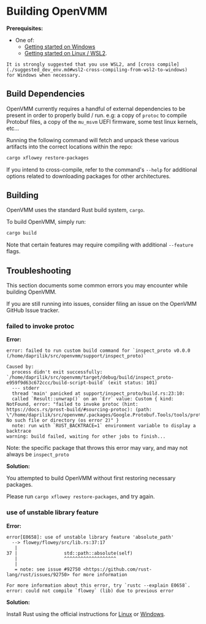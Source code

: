 # Building OpenVMM

**Prerequisites:**

- One of:
  - [Getting started on Windows](./windows.md)
  - [Getting started on Linux / WSL2](./linux.md).

```admonish tip
It is strongly suggested that you use WSL2, and [cross compile](./suggested_dev_env.md#wsl2-cross-compiling-from-wsl2-to-windows)
for Windows when necessary.
```

## Build Dependencies

OpenVMM currently requires a handful of external dependencies to be present in
order to properly build / run. e.g: a copy of `protoc` to compile Protobuf
files, a copy of the `mu_msvm` UEFI firmware, some test linux kernels, etc...

Running the following command will fetch and unpack these various artifacts into
the correct locations within the repo:

```sh
cargo xflowey restore-packages
```

If you intend to cross-compile, refer to the command's `--help` for additional
options related to downloading packages for other architectures.

## Building

OpenVMM uses the standard Rust build system, `cargo`.

To build OpenVMM, simply run:

```sh
cargo build
```

Note that certain features may require compiling with additional `--feature`
flags.

## Troubleshooting

This section documents some common errors you may encounter while building
OpenVMM.

If you are still running into issues, consider filing an issue on the OpenVMM
GitHub Issue tracker.

### failed to invoke protoc

**Error:**

```
error: failed to run custom build command for `inspect_proto v0.0.0 (/home/daprilik/src/openvmm/support/inspect_proto)`

Caused by:
  process didn't exit successfully: `/home/daprilik/src/openvmm/target/debug/build/inspect_proto-e959f9d63c672ccc/build-script-build` (exit status: 101)
  --- stderr
  thread 'main' panicked at support/inspect_proto/build.rs:23:10:
  called `Result::unwrap()` on an `Err` value: Custom { kind: NotFound, error: "failed to invoke protoc (hint: https://docs.rs/prost-build/#sourcing-protoc): (path: \"/home/daprilik/src/openvmm/.packages/Google.Protobuf.Tools/tools/protoc\"): No such file or directory (os error 2)" }
  note: run with `RUST_BACKTRACE=1` environment variable to display a backtrace
warning: build failed, waiting for other jobs to finish...
```

Note: the specific package that throws this error may vary, and may not always be `inspect_proto`

**Solution:**

You attempted to build OpenVMM without first restoring necessary packages.

Please run `cargo xflowey restore-packages`, and try again.

### use of unstable library feature

**Error:**

```
error[E0658]: use of unstable library feature 'absolute_path'
  --> flowey/flowey/src/lib.rs:37:17
   |
37 |                 std::path::absolute(self)
   |                 ^^^^^^^^^^^^^^^^^^^
   |
   = note: see issue #92750 <https://github.com/rust-lang/rust/issues/92750> for more information

For more information about this error, try `rustc --explain E0658`.
error: could not compile `flowey` (lib) due to previous error
```

**Solution:**

Install Rust using the official instructions for [Linux](https://openvmm.dev/dev_guide/getting_started/linux.html#installing-rust) or [Windows](https://openvmm.dev/dev_guide/getting_started/windows.html#installing-rust).
